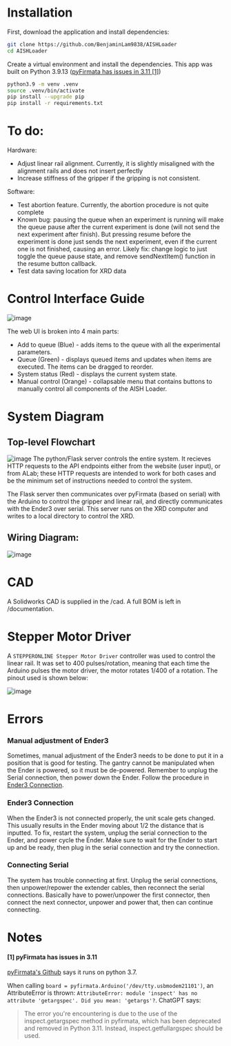 # Installation
First, download the application and install dependencies:
```bash
git clone https://github.com/BenjaminLam9838/AISHLoader
cd AISHLoader
```

Create a virtual environment and install the dependencies.  This app was built on Python 3.9.13 ([pyFirmata has issues in 3.11 [1]](#1-pyfirmata-has-issues-in-311))
```bash
python3.9 -m venv .venv
source .venv/bin/activate
pip install --upgrade pip
pip install -r requirements.txt
```
# To do:
Hardware:
- Adjust linear rail alignment. Currently, it is slightly misaligned with the alignment rails and does not insert perfectly
- Increase stiffness of the gripper if the gripping is not consistent.

Software:
- Test abortion feature.  Currently, the abortion procedure is not quite complete
- Known bug: pausing the queue when an experiment is running will make the queue pause after the current experiment is done (will not send the next experiment after finish).  But pressing resume before the experiment is done just sends the next experiment, even if the current one is not finished, causing an error. Likely fix: change logic to just toggle the queue pause state, and remove sendNextItem() function in the resume button callback.
- Test data saving location for XRD data

# Control Interface Guide
![image](https://github.com/user-attachments/assets/515e7cc4-e6b7-4511-bce1-c0119428e87d)

The web UI is broken into 4 main parts:
- Add to queue (Blue) - adds items to the queue with all the experimental parameters.
- Queue (Green) - displays queued items and updates when items are executed. The items can be dragged to reorder.
- System status (Red) - displays the current system state.
- Manual control (Orange) - collapsable menu that contains buttons to manually control all components of the AISH Loader.


# System Diagram
## Top-level Flowchart
![image](https://github.com/user-attachments/assets/fa3d0538-6c92-4429-ad5b-427ea9c7a1e5)
The python/Flask server controls the entire system. It recieves HTTP requests to the API endpoints either from the website (user input), or from ALab; these HTTP requests are intended to work for both cases and be the minimum set of instructions needed to control the system.

The Flask server then communicates over pyFirmata (based on serial) with the Arduino to control the gripper and linear rail, and directly communicates with the Ender3 over serial.  This server runs on the XRD computer and writes to a local directory to control the XRD.

## Wiring Diagram:
![image](https://github.com/user-attachments/assets/186741f4-cccc-475d-b893-e7a39c2f8920)

# CAD
A Solidworks CAD is supplied in the /cad.  A full BOM is left in /documentation.

# Stepper Motor Driver
A `STEPPERONLINE Stepper Motor Driver` controller was used to control the linear rail. It was set to 400 pulses/rotation, meaning that each time the Arduino pulses the motor driver, the motor rotates 1/400 of a rotation.  The pinout used is shown below:

![image](https://github.com/user-attachments/assets/d1e697b1-f1c8-4efd-ad24-dfa8ad17662b)

Errors
===
### Manual adjustment of Ender3
Sometimes, manual adjustment of the Ender3 needs to be done to put it in a position that is good for testing.  The gantry cannot be manipulated when the Ender is powered, so it must be de-powered.  Remember to unplug the Serial connection, then power down the Ender.  Follow the procedure in [Ender3 Connection](#Ender3-Connection).

### Ender3 Connection
When the Ender3 is not connected properly, the unit scale gets changed.  This usually results in the Ender moving about 1/2 the distance that is inputted.  To fix, restart the system, unplug the serial connection to the Ender, and power cycle the Ender.  Make sure to wait for the Ender to start up and be ready, then plug in the serial connection and try the connection.

### Connecting Serial
The system has trouble connecting at first.  Unplug the serial connections, then unpower/repower the extender cables, then reconnect the serial connections.  Basically have to power/unpower the first connector, then connect the next connector, unpower and power that, then can continue connecting.


Notes
===
#### [1] pyFirmata has issues in 3.11
[pyFirmata's Github](https://github.com/tino/pyFirmata/tree/master) says it runs on python 3.7.

When calling ```board = pyfirmata.Arduino('/dev/tty.usbmodem21101')```, an AttributeError is thrown: ```AttributeError: module 'inspect' has no attribute 'getargspec'. Did you mean: 'getargs'?```.
ChatGPT says:
> The error you're encountering is due to the use of the inspect.getargspec method in pyfirmata, which has been deprecated and removed in Python 3.11. Instead, inspect.getfullargspec should be used.
